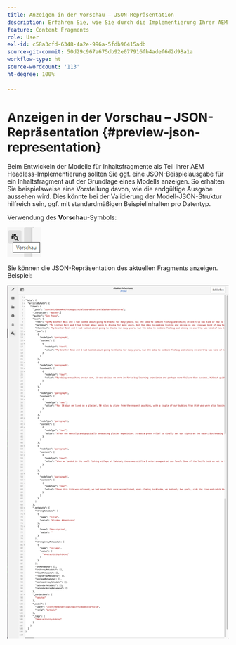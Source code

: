 ```yaml
---
title: Anzeigen in der Vorschau – JSON-Repräsentation
description: Erfahren Sie, wie Sie durch die Implementierung Ihrer AEM Headless-Lösung einfach eine Vorschau der JSON-Repräsentation Ihrer Inhaltsfragmente anzeigen können.
feature: Content Fragments
role: User
exl-id: c58a3cfd-6348-4a2e-996a-5fdb96415adb
source-git-commit: 50d29c967a675db92e077916fb4adef6d2d98a1a
workflow-type: ht
source-wordcount: '113'
ht-degree: 100%

---
```


# Anzeigen in der Vorschau – JSON-Repräsentation {#preview-json-representation}

Beim Entwickeln der Modelle für Inhaltsfragmente als Teil Ihrer AEM Headless-Implementierung sollten Sie ggf. eine JSON-Beispielausgabe für ein Inhaltsfragment auf der Grundlage eines Modells anzeigen. So erhalten Sie beispielsweise eine Vorstellung davon, wie die endgültige Ausgabe aussehen wird. Dies könnte bei der Validierung der Modell-JSON-Struktur hilfreich sein, ggf. mit standardmäßigen Beispielinhalten pro Datentyp.

Verwendung des **Vorschau**-Symbols:

![Inhaltsfragmente-Editor – Registerkarte „Vorschau“](assets/cfm-preview-01.png)

Sie können die JSON-Repräsentation des aktuellen Fragments anzeigen. Beispiel:

![Inhaltsfragmente-Editor – Vorschau eines Fragments](assets/cfm-preview-02.png)

<!--
**Copy URL** lets you copy to clipboard the URL for either author or publish.
-->
